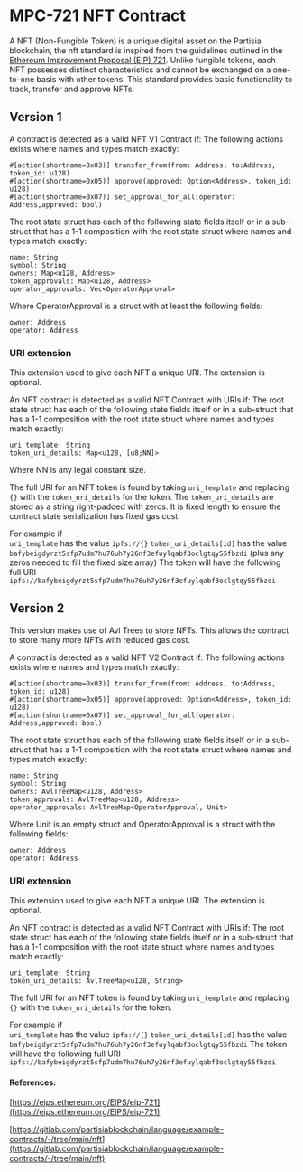 # MPC-721 NFT Contract

A NFT (Non-Fungible Token) is a unique digital asset on the Partisia blockchain, the nft standard is inspired from the guidelines outlined in the [Ethereum Improvement Proposal (EIP) 721](https://eips.ethereum.org/EIPS/eip-721). Unlike fungible tokens, each NFT possesses distinct characteristics and cannot be exchanged on a one-to-one basis with other tokens. This standard provides basic functionality to track, transfer and approve NFTs.

## Version 1

A contract is detected as a valid NFT V1 Contract if:
The following actions exists where names and types match exactly:
```
#[action(shortname=0x03)] transfer_from(from: Address, to:Address, token_id: u128)
#[action(shortname=0x05)] approve(approved: Option<Address>, token_id: u128)
#[action(shortname=0x07)] set_approval_for_all(operator: Address,approved: bool)
```
The root state struct has each of the following state fields itself or in a sub-struct that has a 1-1 composition with the root state struct where names and types match exactly:
```
name: String
symbol: String
owners: Map<u128, Address>
token_approvals: Map<u128, Address>
operator_approvals: Vec<OperatorApproval>
```
Where OperatorApproval is a struct with at least the following fields:
```
owner: Address
operator: Address
```

### URI extension
This extension used to give each NFT a unique URI. The extension is optional.

An NFT contract is detected as a valid NFT Contract with URIs if:
The root state struct has each of the following state fields itself or in a sub-struct that has a 1-1 composition with the root state struct where names and types match exactly:
```
uri_template: String
token_uri_details: Map<u128, [u8;NN]>
```
Where NN is any legal constant size.

The full URI for an NFT token is found by taking ```uri_template```  and replacing ```{}``` with the ```token_uri_details``` for the token. The ```token_uri_details``` are stored as a string right-padded with zeros. It is fixed length to ensure the contract state serialization has fixed gas cost.

For example if  
```uri_template``` has the value ```ipfs://{}```
```token_uri_details[id]``` has the value ```bafybeigdyrzt5sfp7udm7hu76uh7y26nf3efuylqabf3oclgtqy55fbzdi```
(plus any zeros needed to fill the fixed size array)
The token will have the following full URI ```ipfs://bafybeigdyrzt5sfp7udm7hu76uh7y26nf3efuylqabf3oclgtqy55fbzdi```

## Version 2

This version makes use of Avl Trees to store NFTs. This allows the contract to store many more NFTs with reduced gas cost.

A contract is detected as a valid NFT V2 Contract if:
The following actions exists where names and types match exactly:
```
#[action(shortname=0x03)] transfer_from(from: Address, to:Address, token_id: u128)
#[action(shortname=0x05)] approve(approved: Option<Address>, token_id: u128)
#[action(shortname=0x07)] set_approval_for_all(operator: Address,approved: bool)
```
The root state struct has each of the following state fields itself or in a sub-struct that has a 1-1 composition with the root state struct where names and types match exactly:
```
name: String
symbol: String
owners: AvlTreeMap<u128, Address>
token_approvals: AvlTreeMap<u128, Address>
operator_approvals: AvlTreeMap<OperatorApproval, Unit>
```
Where Unit is an empty struct and OperatorApproval is a struct with the following fields:
```
owner: Address
operator: Address
```

### URI extension
This extension used to give each NFT a unique URI. The extension is optional.

An NFT contract is detected as a valid NFT Contract with URIs if:
The root state struct has each of the following state fields itself or in a sub-struct that has a 1-1 composition with the root state struct where names and types match exactly:
```
uri_template: String
token_uri_details: AvlTreeMap<u128, String>
```
The full URI for an NFT token is found by taking ```uri_template```  and replacing ```{}``` with the ```token_uri_details``` for the token.

For example if  
```uri_template``` has the value ```ipfs://{}```
```token_uri_details[id]``` has the value ```bafybeigdyrzt5sfp7udm7hu76uh7y26nf3efuylqabf3oclgtqy55fbzdi```
The token will have the following full URI ```ipfs://bafybeigdyrzt5sfp7udm7hu76uh7y26nf3efuylqabf3oclgtqy55fbzdi```


#### References:

[https://eips.ethereum.org/EIPS/eip-721](https://eips.ethereum.org/EIPS/eip-721)

[https://gitlab.com/partisiablockchain/language/example-contracts/-/tree/main/nft](https://gitlab.com/partisiablockchain/language/example-contracts/-/tree/main/nft)
